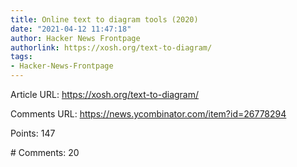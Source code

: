 ```yaml
---
title: Online text to diagram tools (2020)
date: "2021-04-12 11:47:18"
author: Hacker News Frontpage
authorlink: https://xosh.org/text-to-diagram/
tags:
- Hacker-News-Frontpage
---
```


<p>Article URL: <a href="https://xosh.org/text-to-diagram/">https://xosh.org/text-to-diagram/</a></p>
<p>Comments URL: <a href="https://news.ycombinator.com/item?id=26778294">https://news.ycombinator.com/item?id=26778294</a></p>
<p>Points: 147</p>
<p># Comments: 20</p>
